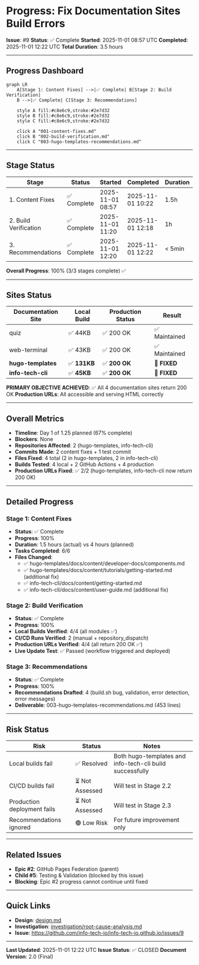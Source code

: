 # Progress: Fix Documentation Sites Build Errors

**Issue**: #9
**Status**: ✅ Complete
**Started**: 2025-11-01 08:57 UTC
**Completed**: 2025-11-01 12:22 UTC
**Total Duration**: 3.5 hours

---

## Progress Dashboard

```mermaid
graph LR
    A[Stage 1: Content Fixes] -->|✅ Complete| B[Stage 2: Build Verification]
    B -->|✅ Complete| C[Stage 3: Recommendations]

    style A fill:#c8e6c9,stroke:#2e7d32
    style B fill:#c8e6c9,stroke:#2e7d32
    style C fill:#c8e6c9,stroke:#2e7d32

    click A "001-content-fixes.md"
    click B "002-build-verification.md"
    click C "003-hugo-templates-recommendations.md"
```

---

## Stage Status

| Stage | Status | Started | Completed | Duration | Commits |
|-------|--------|---------|-----------|----------|---------|
| 1. Content Fixes | ✅ Complete | 2025-11-01 08:57 | 2025-11-01 10:22 | 1.5h | [db431c3](https://github.com/info-tech-io/hugo-templates/commit/db431c3), [ac82d31](https://github.com/info-tech-io/info_tech_cli/commit/ac82d31) |
| 2. Build Verification | ✅ Complete | 2025-11-01 11:20 | 2025-11-01 12:18 | 1h | Workflow 18996122733 |
| 3. Recommendations | ✅ Complete | 2025-11-01 12:20 | 2025-11-01 12:22 | < 5min | Documentation review |

**Overall Progress**: 100% (3/3 stages complete) ✅

---

## Sites Status

| Documentation Site | Local Build | Production Status | Result |
|-------------------|-------------|-------------------|--------|
| quiz | ✅ 44KB | ✅ 200 OK | ✅ Maintained |
| web-terminal | ✅ 43KB | ✅ 200 OK | ✅ Maintained |
| **hugo-templates** | ✅ **131KB** | ✅ **200 OK** | 🎉 **FIXED** |
| **info-tech-cli** | ✅ **45KB** | ✅ **200 OK** | 🎉 **FIXED** |

**PRIMARY OBJECTIVE ACHIEVED**: ✅ All 4 documentation sites return 200 OK
**Production URLs**: All accessible and serving HTML correctly

---

## Overall Metrics

- **Timeline**: Day 1 of 1.25 planned (67% complete)
- **Blockers**: None
- **Repositories Affected**: 2 (hugo-templates, info-tech-cli)
- **Commits Made**: 2 content fixes + 1 test commit
- **Files Fixed**: 4 total (2 in hugo-templates, 2 in info-tech-cli)
- **Builds Tested**: 4 local + 2 GitHub Actions + 4 production
- **Production URLs Fixed**: ✅ 2/2 (hugo-templates, info-tech-cli now return 200 OK)

---

## Detailed Progress

### Stage 1: Content Fixes
- **Status**: ✅ Complete
- **Progress**: 100%
- **Duration**: 1.5 hours (actual) vs 4 hours (planned)
- **Tasks Completed**: 6/6
- **Files Changed**:
  - ✅ hugo-templates/docs/content/developer-docs/components.md
  - ✅ hugo-templates/docs/content/tutorials/getting-started.md (additional fix)
  - ✅ info-tech-cli/docs/content/getting-started.md
  - ✅ info-tech-cli/docs/content/user-guide.md (additional fix)

### Stage 2: Build Verification
- **Status**: ✅ Complete
- **Progress**: 100%
- **Local Builds Verified**: 4/4 (all modules ✅)
- **CI/CD Runs Verified**: 2 (manual + repository_dispatch)
- **Production URLs Verified**: 4/4 (all return 200 OK ✅)
- **Live Update Test**: ✅ Passed (workflow triggered and deployed)

### Stage 3: Recommendations
- **Status**: ✅ Complete
- **Progress**: 100%
- **Recommendations Drafted**: 4 (build.sh bug, validation, error detection, error messages)
- **Deliverable**: 003-hugo-templates-recommendations.md (453 lines)

---

## Risk Status

| Risk | Status | Notes |
|------|--------|-------|
| Local builds fail | ✅ Resolved | Both hugo-templates and info-tech-cli build successfully |
| CI/CD builds fail | ⏳ Not Assessed | Will test in Stage 2.2 |
| Production deployment fails | ⏳ Not Assessed | Will test in Stage 2.3 |
| Recommendations ignored | 🟢 Low Risk | For future improvement only |

---

## Related Issues

- **Epic #2**: GitHub Pages Federation (parent)
- **Child #5**: Testing & Validation (blocked by this issue)
- **Blocking**: Epic #2 progress cannot continue until fixed

---

## Quick Links

- **Design**: [design.md](design.md)
- **Investigation**: [investigation/root-cause-analysis.md](investigation/root-cause-analysis.md)
- **Issue**: https://github.com/info-tech-io/info-tech-io.github.io/issues/9

---

**Last Updated**: 2025-11-01 12:22 UTC
**Issue Status**: ✅ CLOSED
**Document Version**: 2.0 (Final)
